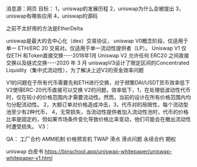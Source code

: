 消息源：网页
目标：
1，uniswap的发展历程
2，uniswap为什么会被提出
3，uniswap有哪些应用
4，uniswap的源码

之前不太好用的方法是EtherDelta

uniswap是最大的去中心化（dex）交易协议，
uniswap V0概念阶段，仅适用于单一 ETH/ERC 20 交易对。仅适用于单一流动性提供者（LP）。
Uniswap V1 仅仅ETH 和Token直接交换----2018年1月
Uniswap V2 允许任何 ERC20 之间直接交换以及链式交换----2020 年 3 月
uniswapV3设计了限定区间的Concentrated Liquidity（集中式流动性），为了解决上述V2的资金效率问题

V1的问题在于所有代币需要先和ETH进行交换，对于频繁DAI/USDT货币效率低下
V2使得ERC-20代币直接可以交换
V2的问题，效率低下，1，在处理低波动性代币时，仅在较小的价格范围内才需要流动性。然而，当前的设计在所有价格范围内均匀分配流动性。
2，大额订单对价格造成冲击，3，代币对的局限性，每个流动型池至少有2种代币，
4，无常损失，当流动性提供者加入流动性池时，代币的价格比率是固定的，但如果市场条件变化导致价格比率变动，他们可能会在撤出流动性时遭受损失。
V3：


QA：
工厂合约
AMM机制
价格预言机
TWAP
滑点
滑点问题
永续合约
期权


uniswap  白皮书
https://binschool.app/uniswap-whitepaper/uniswap-whitepaper-v1.html

